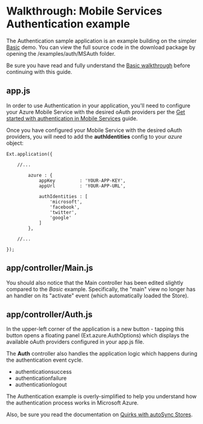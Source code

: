 # Walkthrough: Mobile Services Authentication example

The Authentication sample application is an example building on the simpler [Basic](#!/example/Basic) demo. You can view the full source code in the download package by opening the /examples/auth/MSAuth folder.

Be sure you have read and fully understand the [Basic walkthrough](#!/guide/data_basic) before continuing with this guide.

## app.js

In order to use Authentication in your application, you'll need to configure your Azure Mobile Service with the desired oAuth providers per the [Get started with authentication in Mobile Services](http://www.windowsazure.com/en-us/develop/mobile/tutorials/get-started-with-users-html/)
guide.

Once you have configured your Mobile Service with the desired oAuth providers, you will need to add the **authIdentities** config to your *azure* object:

    Ext.application({

        //...

            azure : {
                appKey         : 'YOUR-APP-KEY',
                appUrl         : 'YOUR-APP-URL',

                authIdentities : [
                    'microsoft',
                    'facebook',
                    'twitter',
                    'google'
                ]
            },

        //...

    });

## app/controller/Main.js

You should also notice that the Main controller has been edited slightly compared to the *Basic* example. Specifically, the "main" view no longer has an handler on its "activate" event (which automatically loaded the Store).

## app/controller/Auth.js

In the upper-left corner of the application is a new button - tapping this button opens a floating panel (Ext.azure.AuthOptions) which displays the available oAuth providers configured in your app.js file.

The **Auth** controller also handles the application logic which happens during the authentication event cycle.

  - authenticationsuccess
  - authenticationfailure
  - authenticationlogout

The Authentication example is overly-simplified to help you understand how the authentication process works in Microsoft Azure.

Also, be sure you read the documentation on [Quirks with autoSync Stores](#!/guide/mobile_services_authentication-section-quirks-with-autosync-stores).
